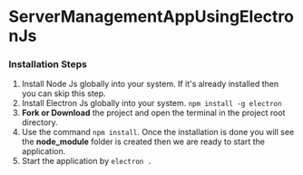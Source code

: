 # ServerManagementAppUsingElectronJs

### Installation Steps
1. Install Node Js globally into your system. If it's already installed then you can skip this step.
2. Install Electron Js globally into your system. `npm install -g electron`
3. **Fork or Download** the project and open the terminal in the project root directory.
4. Use the command `npm install`. Once the installation is done you will see the **node_module** folder is created then we are ready to start the application.
5. Start the application by `electron .`
